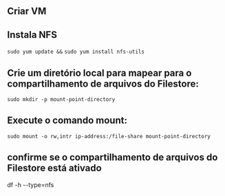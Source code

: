 ## Criar VM 




## Instala NFS


```sudo yum update &&```
```sudo yum install nfs-utils```


## Crie um diretório local para mapear para o compartilhamento de arquivos do Filestore:

```sudo mkdir -p mount-point-directory```

## Execute o comando mount:

```sudo mount -o rw,intr ip-address:/file-share mount-point-directory```

## confirme se o compartilhamento de arquivos do Filestore está ativado

df -h --type=nfs
